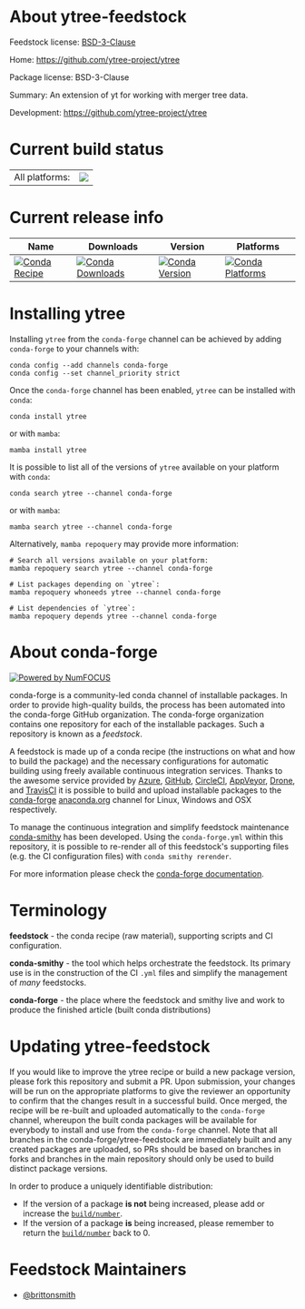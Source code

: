 About ytree-feedstock
=====================

Feedstock license: [BSD-3-Clause](https://github.com/conda-forge/ytree-feedstock/blob/main/LICENSE.txt)

Home: https://github.com/ytree-project/ytree

Package license: BSD-3-Clause

Summary: An extension of yt for working with merger tree data.

Development: https://github.com/ytree-project/ytree

Current build status
====================


<table><tr><td>All platforms:</td>
    <td>
      <a href="https://dev.azure.com/conda-forge/feedstock-builds/_build/latest?definitionId=16034&branchName=main">
        <img src="https://dev.azure.com/conda-forge/feedstock-builds/_apis/build/status/ytree-feedstock?branchName=main">
      </a>
    </td>
  </tr>
</table>

Current release info
====================

| Name | Downloads | Version | Platforms |
| --- | --- | --- | --- |
| [![Conda Recipe](https://img.shields.io/badge/recipe-ytree-green.svg)](https://anaconda.org/conda-forge/ytree) | [![Conda Downloads](https://img.shields.io/conda/dn/conda-forge/ytree.svg)](https://anaconda.org/conda-forge/ytree) | [![Conda Version](https://img.shields.io/conda/vn/conda-forge/ytree.svg)](https://anaconda.org/conda-forge/ytree) | [![Conda Platforms](https://img.shields.io/conda/pn/conda-forge/ytree.svg)](https://anaconda.org/conda-forge/ytree) |

Installing ytree
================

Installing `ytree` from the `conda-forge` channel can be achieved by adding `conda-forge` to your channels with:

```
conda config --add channels conda-forge
conda config --set channel_priority strict
```

Once the `conda-forge` channel has been enabled, `ytree` can be installed with `conda`:

```
conda install ytree
```

or with `mamba`:

```
mamba install ytree
```

It is possible to list all of the versions of `ytree` available on your platform with `conda`:

```
conda search ytree --channel conda-forge
```

or with `mamba`:

```
mamba search ytree --channel conda-forge
```

Alternatively, `mamba repoquery` may provide more information:

```
# Search all versions available on your platform:
mamba repoquery search ytree --channel conda-forge

# List packages depending on `ytree`:
mamba repoquery whoneeds ytree --channel conda-forge

# List dependencies of `ytree`:
mamba repoquery depends ytree --channel conda-forge
```


About conda-forge
=================

[![Powered by
NumFOCUS](https://img.shields.io/badge/powered%20by-NumFOCUS-orange.svg?style=flat&colorA=E1523D&colorB=007D8A)](https://numfocus.org)

conda-forge is a community-led conda channel of installable packages.
In order to provide high-quality builds, the process has been automated into the
conda-forge GitHub organization. The conda-forge organization contains one repository
for each of the installable packages. Such a repository is known as a *feedstock*.

A feedstock is made up of a conda recipe (the instructions on what and how to build
the package) and the necessary configurations for automatic building using freely
available continuous integration services. Thanks to the awesome service provided by
[Azure](https://azure.microsoft.com/en-us/services/devops/), [GitHub](https://github.com/),
[CircleCI](https://circleci.com/), [AppVeyor](https://www.appveyor.com/),
[Drone](https://cloud.drone.io/welcome), and [TravisCI](https://travis-ci.com/)
it is possible to build and upload installable packages to the
[conda-forge](https://anaconda.org/conda-forge) [anaconda.org](https://anaconda.org/)
channel for Linux, Windows and OSX respectively.

To manage the continuous integration and simplify feedstock maintenance
[conda-smithy](https://github.com/conda-forge/conda-smithy) has been developed.
Using the ``conda-forge.yml`` within this repository, it is possible to re-render all of
this feedstock's supporting files (e.g. the CI configuration files) with ``conda smithy rerender``.

For more information please check the [conda-forge documentation](https://conda-forge.org/docs/).

Terminology
===========

**feedstock** - the conda recipe (raw material), supporting scripts and CI configuration.

**conda-smithy** - the tool which helps orchestrate the feedstock.
                   Its primary use is in the construction of the CI ``.yml`` files
                   and simplify the management of *many* feedstocks.

**conda-forge** - the place where the feedstock and smithy live and work to
                  produce the finished article (built conda distributions)


Updating ytree-feedstock
========================

If you would like to improve the ytree recipe or build a new
package version, please fork this repository and submit a PR. Upon submission,
your changes will be run on the appropriate platforms to give the reviewer an
opportunity to confirm that the changes result in a successful build. Once
merged, the recipe will be re-built and uploaded automatically to the
`conda-forge` channel, whereupon the built conda packages will be available for
everybody to install and use from the `conda-forge` channel.
Note that all branches in the conda-forge/ytree-feedstock are
immediately built and any created packages are uploaded, so PRs should be based
on branches in forks and branches in the main repository should only be used to
build distinct package versions.

In order to produce a uniquely identifiable distribution:
 * If the version of a package **is not** being increased, please add or increase
   the [``build/number``](https://docs.conda.io/projects/conda-build/en/latest/resources/define-metadata.html#build-number-and-string).
 * If the version of a package **is** being increased, please remember to return
   the [``build/number``](https://docs.conda.io/projects/conda-build/en/latest/resources/define-metadata.html#build-number-and-string)
   back to 0.

Feedstock Maintainers
=====================

* [@brittonsmith](https://github.com/brittonsmith/)

